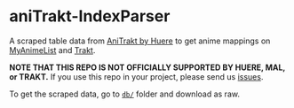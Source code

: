 # aniTrakt-IndexParser

A scraped table data from [AniTrakt by Huere](https://anitrakt.huere.net/) to get anime mappings
on [MyAnimeList](https://myanimelist.net) and [Trakt](https://trakt.tv).

**NOTE THAT THIS REPO IS NOT OFFICIALLY SUPPORTED BY HUERE, MAL, or TRAKT.** If you use this repo
in your project, please send us [issues](https://github.com/ryuuganime/aniTrakt-IndexParser/issues).

To get the scraped data, go to [`db/`](db/) folder and download as raw.
